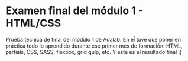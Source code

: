 # Examen final del módulo 1 - HTML/CSS

Prueba técnica de final del módulo 1 de Adalab. En eĺ tuve que poner en práctica todo lo aprendido durante ese primer mes de formación: HTML, partials, CSS, SASS, flexbox, grid gulp, etc. Y este es el resultado final :)
